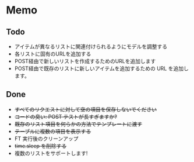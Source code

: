 # Memo

## Todo

* アイテムが異なるリストに関連付けられるようにモデルを調整する
* 各リストに固有のURLを追加する
* POST経由で新しいリストを作成するためのURLを追加します
* POST経由で既存のリストに新しいアイテムを追加するための URL を追加します。

## Done

* ~~すべてのリクエストに対して空の項目を保存しないでください~~
* ~~コードの臭い: POST テストが長すぎますか?~~
* ~~既存のリスト項目を何らかの方法でテンプレートに渡す~~
* ~~テーブルに複数の項目を表示する~~
* FT 実行後のクリーンアップ
* ~~time.sleep を削除する~~
* 複数のリストをサポートします!
